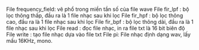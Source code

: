 File frequency_field: vẽ phổ trong miền tần số của file wave
File fir_lpf : bộ lọc thông thấp, đầu ra là 1 file nhạc sau khi lọc
File fir_hpf : bộ lọc thông cao, đầu ra là 1 file nhạc sau khi lọc
File fir_bpf : bộ lọc thông dải, đầu ra là 1 file nhạc sau khi lọc
File read : đọc file nhạc, in ra file txt là 16 bit biên độ
File write : tạo file nhạc dựa vào file txt
File pi: File nhạc định dạng wav, lấy mấu 16KHz, mono.
